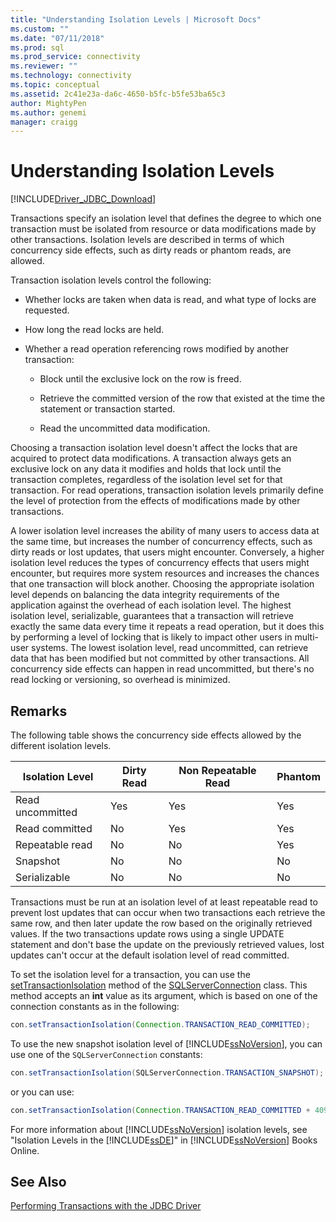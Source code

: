 ```yaml
---
title: "Understanding Isolation Levels | Microsoft Docs"
ms.custom: ""
ms.date: "07/11/2018"
ms.prod: sql
ms.prod_service: connectivity
ms.reviewer: ""
ms.technology: connectivity
ms.topic: conceptual
ms.assetid: 2c41e23a-da6c-4650-b5fc-b5fe53ba65c3
author: MightyPen
ms.author: genemi
manager: craigg
---
```

# Understanding Isolation Levels

[!INCLUDE[Driver_JDBC_Download](../../includes/driver_jdbc_download.md)]

Transactions specify an isolation level that defines the degree to which one transaction must be isolated from resource or data modifications made by other transactions. Isolation levels are described in terms of which concurrency side effects, such as dirty reads or phantom reads, are allowed.  
  
Transaction isolation levels control the following:  
  
- Whether locks are taken when data is read, and what type of locks are requested.  
  
- How long the read locks are held.  
  
- Whether a read operation referencing rows modified by another transaction:  
  
  - Block until the exclusive lock on the row is freed.  
  
  - Retrieve the committed version of the row that existed at the time the statement or transaction started.  
  
  - Read the uncommitted data modification.  

Choosing a transaction isolation level doesn't affect the locks that are acquired to protect data modifications. A transaction always gets an exclusive lock on any data it modifies and holds that lock until the transaction completes, regardless of the isolation level set for that transaction. For read operations, transaction isolation levels primarily define the level of protection from the effects of modifications made by other transactions.  
  
A lower isolation level increases the ability of many users to access data at the same time, but increases the number of concurrency effects, such as dirty reads or lost updates, that users might encounter. Conversely, a higher isolation level reduces the types of concurrency effects that users might encounter, but requires more system resources and increases the chances that one transaction will block another. Choosing the appropriate isolation level depends on balancing the data integrity requirements of the application against the overhead of each isolation level. The highest isolation level, serializable, guarantees that a transaction will retrieve exactly the same data every time it repeats a read operation, but it does this by performing a level of locking that is likely to impact other users in multi-user systems. The lowest isolation level, read uncommitted, can retrieve data that has been modified but not committed by other transactions. All concurrency side effects can happen in read uncommitted, but there's no read locking or versioning, so overhead is minimized.  

## Remarks

 The following table shows the concurrency side effects allowed by the different isolation levels.  
  
| Isolation Level  | Dirty Read | Non Repeatable Read | Phantom |
| ---------------- | ---------- | ------------------- | ------- |
| Read uncommitted | Yes        | Yes                 | Yes     |
| Read committed   | No         | Yes                 | Yes     |
| Repeatable read  | No         | No                  | Yes     |
| Snapshot         | No         | No                  | No      |
| Serializable     | No         | No                  | No      |
  
Transactions must be run at an isolation level of at least repeatable read to prevent lost updates that can occur when two transactions each retrieve the same row, and then later update the row based on the originally retrieved values. If the two transactions update rows using a single UPDATE statement and don't base the update on the previously retrieved values, lost updates can't occur at the default isolation level of read committed.  

To set the isolation level for a transaction, you can use the [setTransactionIsolation](../../connect/jdbc/reference/settransactionisolation-method-sqlserverconnection.md) method of the [SQLServerConnection](../../connect/jdbc/reference/sqlserverconnection-class.md) class. This method accepts an **int** value as its argument, which is based on one of the connection constants as in the following:  

```java
con.setTransactionIsolation(Connection.TRANSACTION_READ_COMMITTED);  
```

To use the new snapshot isolation level of [!INCLUDE[ssNoVersion](../../includes/ssnoversion-md.md)], you can use one of the `SQLServerConnection` constants:  

```java
con.setTransactionIsolation(SQLServerConnection.TRANSACTION_SNAPSHOT);  
```

or you can use:  

```java
con.setTransactionIsolation(Connection.TRANSACTION_READ_COMMITTED + 4094);  
```

For more information about [!INCLUDE[ssNoVersion](../../includes/ssnoversion-md.md)] isolation levels, see "Isolation Levels in the [!INCLUDE[ssDE](../../includes/ssde_md.md)]" in [!INCLUDE[ssNoVersion](../../includes/ssnoversion-md.md)] Books Online.  

## See Also

[Performing Transactions with the JDBC Driver](../../connect/jdbc/performing-transactions-with-the-jdbc-driver.md)  
